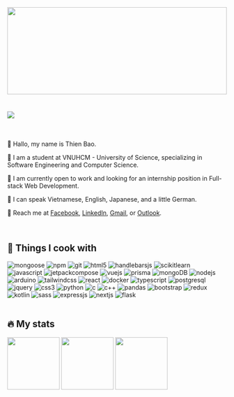 <div width="100%">
  <img width="100%" height="200px" src="aurora.svg" />
  <h1>
    <img src="https://readme-typing-svg.demolab.com?lines=Hello+There+👋;This+is+Thien+Bao+🗣️;Nice+to+meet+you+✨&font=Cascadia+Code&size=30&color=70A5FD" />
  </h1>
</div>

<br />

<div>
  <p>🍓 Hallo, my name is Thien Bao.</p>
  <p>🍊 I am a student at VNUHCM - University of Science, specializing in Software Engineering and Computer Science.</p>
  <p>🍋 I am currently open to work and looking for an internship position in Full-stack Web Development.</p>
  <p>🥑 I can speak Vietnamese, English, Japanese, and a little German.</p>
  <p>🍇 Reach me at <a href="https://www.facebook.com/thiennbao.204">Facebook</a>, <a href="https://www.linkedin.com/in/thiennbao">LinkedIn</a>, <a href="mailto:thiennbao.204@gmail.com">Gmail</a>, or <a href="mailto:22127032@student.hcmus.edu.vn">Outlook</a>.</p>
</div>

<br />

<div>
  <h2>🍳 Things I cook with</h2>
  <img alt="mongoose" src="https://img.shields.io/badge/-Mongoose-BB3333?style=flat-square&logo=mongoose&logoColor=white" />
  <img alt="npm" src="https://img.shields.io/badge/npm-CB3837?style=flat-square&logo=npm&logoColor=white" />
  <img alt="git" src="https://img.shields.io/badge/Git-F05032?style=flat-square&logo=git&logoColor=white" />
  <img alt="html5" src="https://img.shields.io/badge/HTML5-E34F26?style=flat-square&logo=html5&logoColor=white" />
  <img alt="handlebarsjs" src="https://img.shields.io/badge/Handlebars.js-F0772B?style=flat-square&logo=handlebars.js&logoColor=white" />
  <img alt="scikitlearn" src="https://img.shields.io/badge/Scikit_learn-F7931E?style=flat-square&logo=scikit-learn&logoColor=white" />
  <img alt="javascript" src="https://img.shields.io/badge/JavaScript-F7DF1E?style=flat-square&logo=javascript&logoColor=black">
  <img alt="jetpackcompose" src="https://img.shields.io/badge/Jetpack_Compose-2EB76B?style=flat-square&logo=jetpackcompose&logoColor=white" />
  <img alt="vuejs" src="https://img.shields.io/badge/Vue.js-4FC08D?style=flat-square&logo=vue.js&logoColor=white" />
  <img alt="prisma" src="https://img.shields.io/badge/Prisma-10B981?style=flat-square&logo=Prisma&logoColor=white" />
  <img alt="mongoDB" src="https://img.shields.io/badge/-MongoDB-47A248?style=flat-square&logo=mongodb&logoColor=white" />
  <img alt="nodejs" src="https://img.shields.io/badge/Node.js-5FA04E?style=flat-square&logo=node.js&logoColor=white" />
  <img alt="arduino" src="https://img.shields.io/badge/Arduino-00878F?style=flat-square&logo=arduino&logoColor=white" />
  <img alt="tailwindcss" src="https://img.shields.io/badge/Tailwind_CSS-06B6D4?style=flat-square&logo=tailwindcss&logoColor=white" />
  <img alt="react" src="https://img.shields.io/badge/React-45B8D8?style=flat-square&logo=react&logoColor=white" />
  <img alt="docker" src="https://img.shields.io/badge/Docker-2496ED?style=flat-square&logo=docker&logoColor=white" />
  <img alt="typescript" src="https://img.shields.io/badge/TypeScript-3178C6?style=flat-square&logo=typescript&logoColor=white" />
  <img alt="postgresql" src="https://img.shields.io/badge/PostgreSQL-4169E1?style=flat-square&logo=postgresql&logoColor=white" />
  <img alt="jquery" src="https://img.shields.io/badge/jQuery-0769AD?style=flat-square&logo=jquery&logoColor=white">
  <img alt="css3" src="https://img.shields.io/badge/CSS3-1572B6?style=flat-square&logo=css3&logoColor=white">
  <img alt="python" src="https://img.shields.io/badge/Python-1466BE?style=flat-square&logo=python&logoColor=white" />
  <img alt="c" src="https://img.shields.io/badge/C-00599C?style=flat-square&logo=c&logoColor=white" />
  <img alt="c++" src="https://img.shields.io/badge/C++-00599C?style=flat-square&logo=c%2B%2B&logoColor=white" />
  <img alt="pandas" src="https://img.shields.io/badge/Pandas-150458?style=flat-square&logo=pandas&logoColor=white" />
  <img alt="bootstrap" src="https://img.shields.io/badge/Bootstrap-7952B3?style=flat-square&logo=bootstrap&logoColor=white" />
  <img alt="redux" src="https://img.shields.io/badge/Redux-764ABC?style=flat-square&logo=redux&logoColor=white" />
  <img alt="kotlin" src="https://img.shields.io/badge/Kotlin-AA2AEC?style=flat-square&logo=kotlin&logoColor=white" />
  <img alt="sass" src="https://img.shields.io/badge/Sass-CC6699?style=flat-square&logo=sass&logoColor=white" />
  <img alt="expressjs" src="https://img.shields.io/badge/Express-000000?style=flat-square&logo=express&logoColor=white" />
  <img alt="nextjs" src="https://img.shields.io/badge/Next.js-000000?style=flat-square&logo=nextdotjs&logoColor=white" />
  <img alt="flask" src="https://img.shields.io/badge/Flask-000000.svg?style=flat-square&logo=flask&logoColor=white" />
</div>

<br />

<div>
  <h2>🔥 My stats</h2>
  <img height="120px" src="https://github-readme-stats.vercel.app/api?username=thiennbao&show_icons=true&theme=tokyonight&hide_border=true" />
  <img height="120px" src="https://github-readme-stats.vercel.app/api/top-langs/?username=thiennbao&langs_count=8&layout=compact&theme=tokyonight&hide_border=true" />
  <img height="120px" src="https://streak-stats.demolab.com/?user=thiennbao&mode=weekly&theme=tokyonight&hide_border=true" />
</div>
